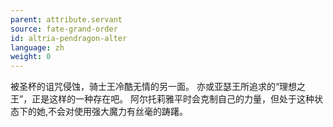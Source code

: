 ```yaml
---
parent: attribute.servant
source: fate-grand-order
id: altria-pendragon-alter
language: zh
weight: 0
---
```


被圣杯的诅咒侵蚀，骑士王冷酷无情的另一面。
亦或亚瑟王所追求的“理想之王”，正是这样的一种存在吧。
阿尔托莉雅平时会克制自己的力量，但处于这种状态下的她,不会对使用强大魔力有丝毫的踌躇。
